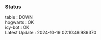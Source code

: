 ### Status


table : DOWN  
hogwarts : OK  
icy-bot : OK  
Latest Update : 2024-10-19 02:10:49.989370
